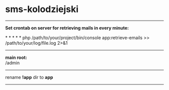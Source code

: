 # sms-kolodziejski

<hr>
<div>
<b>Set crontab on server for retrieving mails in every minute:</b>
<p>* * * * * php /path/to/your/project/bin/console app:retrieve-emails >> /path/to/your/log/file.log 2>&1</p>
</div>
<hr>
<b>main root:<br></b>
/admin
<hr>
rename <b>!app</b> dir to <b>app</b>
<hr>